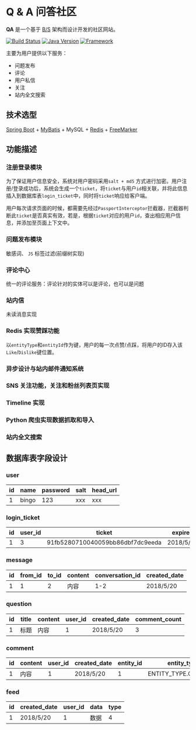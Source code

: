 # Q & A 问答社区

**QA** 是一个基于 [B/S](https://zh.wikipedia.org/wiki/%E6%B5%8F%E8%A7%88%E5%99%A8-%E6%9C%8D%E5%8A%A1%E5%99%A8) 架构而设计开发的社区网站。

[![Build Status](https://travis-ci.org/yanglbme/qa.svg?branch=master)](https://travis-ci.org/yanglbme/qa)
[![Java Version](https://img.shields.io/badge/Java-%3E%3D8-blue.svg)](https://github.com/yanglbme/qa)
[![Framework](https://img.shields.io/badge/Powered%20by-Spring%20Framework-green.svg)](https://spring.io/projects/spring-boot)

主要为用户提供以下服务：

- 问题发布
- 评论
- 用户私信
- 关注
- 站内全文搜索

## 技术选型
[Spring Boot](https://spring.io/projects/spring-boot) + [MyBatis](http://www.mybatis.org/mybatis-3/zh/index.html) + MySQL + [Redis](https://redis.io/) + [FreeMarker](http://freemarker.foofun.cn/index.html)

## 功能描述

### 注册登录模块
为了保证用户信息安全，系统对用户密码采用`salt + md5` 方式进行加密。用户注册/登录成功后，系统会生成一个`ticket`，将`ticket`与用户`id`相关联，并将此信息插入到数据库表`login_ticket`中，同时将`ticket`响应给客户端。

用户每次请求页面的时候，都需要先经过`PassportInterceptor`拦截器，拦截器判断此`ticket`是否真实有效，若是，根据`ticket`对应的用户`id`，查出相应用户信息，并添加至页面上下文中。

### 问题发布模块
敏感词、 `JS` 标签过滤(前缀树实现)

### 评论中心
统一的评论服务：评论针对的实体可以是评论，也可以是问题

###  站内信
未读消息实现

### Redis 实现赞踩功能
以`entityType`和`entityId`作为键，用户的每一次点赞/点踩，将用户的ID存入该`Like`/`Dislike`键位置。

### 异步设计与站内邮件通知系统

###  SNS 关注功能，关注和粉丝列表页实现

### Timeline 实现

### Python 爬虫实现数据抓取和导入

###  站内全文搜索

## 数据库表字段设计
### user
| id | name | password | salt | head_url |
|-----|-----|------|-----|-----|
| 1 | bingo   | 123 | xxx | xxx |

### login_ticket
| id | user_id | ticket | expired | status |
|-----|-----|------|-----|-----|
| 1 | 3 | 91fb5280710040059bb86dbf7dc9eeda | 2018/5/12 | 1 |

### message
| id | from_id | to_id | content | conversation_id | created_date |
|-----|-----|------|-----|-----|-----|
| 1 | 1   | 2 | 内容 | 1-2 | 2018/5/20|

### question
| id | title | content | user_id | created_date | comment_count |
|-----|-----|------|-----|-----|-----|
| 1 | 标题   | 内容 | 1 | 2018/5/20| 3 |

### comment
| id | content | user_id | created_date | entity_id | entity_type |
|-----|-----|------|-----|-----|-----|
| 1 | 内容   | 1 | 2018/5/20| 1 | ENTITY_TYPE.COMMENT |

### feed
| id | created_date | user_id | data | type |
|-----|-----|------|-----|-----|
| 1 | 2018/5/20   | 1 | 数据 | 4 |

